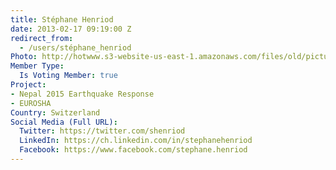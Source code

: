 ```yaml
---
title: Stéphane Henriod
date: 2013-02-17 09:19:00 Z
redirect_from:
  - /users/stéphane_henriod
Photo: http://hotwww.s3-website-us-east-1.amazonaws.com/files/old/pictures/picture-50-1432127648.jpg
Member Type:
  Is Voting Member: true
Project:
- Nepal 2015 Earthquake Response
- EUROSHA
Country: Switzerland
Social Media (Full URL):
  Twitter: https://twitter.com/shenriod
  LinkedIn: https://ch.linkedin.com/in/stephanehenriod
  Facebook: https://www.facebook.com/stephane.henriod
---
```


